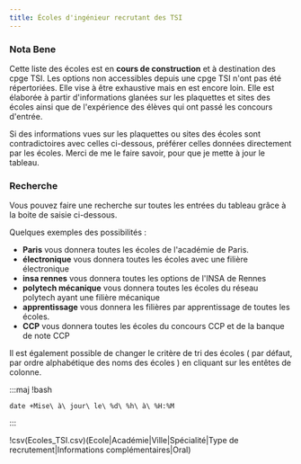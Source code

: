 ```yaml
---
title: Écoles d'ingénieur recrutant des TSI
--- 
```



### Nota Bene

Cette liste des écoles est en **cours de construction** et à destination des cpge TSI. Les options non accessibles depuis une cpge TSI n'ont pas été répertoriées. Elle vise à être exhaustive mais en est encore loin. 
Elle est élaborée à partir d'informations glanées sur les plaquettes et sites des écoles ainsi que de l'expérience des élèves qui ont passé les concours d'entrée.

Si des informations vues sur les plaquettes ou sites des écoles sont contradictoires avec celles ci-dessous, préférer celles données directement par les écoles. Merci de me le faire savoir, pour que je mette à jour le tableau.



### Recherche

Vous pouvez faire une recherche sur toutes les entrées du tableau grâce à la boite de saisie ci-dessous.

Quelques exemples des possibilités :

- **Paris** vous donnera toutes les écoles de l'académie de Paris.
- **électronique** vous donnera toutes les écoles avec une filière électronique
- **insa rennes** vous donnera toutes les options de l'INSA de Rennes
- **polytech mécanique** vous donnera toutes les écoles du réseau polytech ayant une filière mécanique
- **apprentissage** vous donnera les filières par apprentissage de toutes les écoles.
- **CCP** vous donnera toutes les écoles du concours CCP et de la banque de note CCP


Il est également possible de changer le critère de tri des écoles ( par défaut, par ordre alphabétique des noms des écoles ) en cliquant sur les entêtes de colonne. 

:::maj
!bash
~~~~~~~~~~~~~~~~~~~~~~~~~~~~~~~~~~~~~~~~~~~
date +Mise\ à\ jour\ le\ %d\ %h\ à\ %H:%M
~~~~~~~~~~~~~~~~~~~~~~~~~~~~~~~~~~~~~~~~~~~
:::

!csv(Ecoles_TSI.csv)(Ecole|Académie|Ville|Spécialité|Type de recrutement|Informations complémentaires|Oral)


<script>$(document).ready(function() {
	$('#tableau_ecole').DataTable({
		"paging":	false,
		"info":		false,		
		"language": {
		      "search": "Filtrer les écoles : "
		      }
		  });
	});</script>
